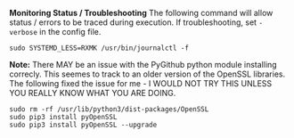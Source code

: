 
**Monitoring Status / Troubleshooting**
The following command will allow status / errors to be traced during execution.
If troubleshooting, set `-verbose` in the config file.

`sudo SYSTEMD_LESS=RXMK /usr/bin/journalctl -f`

**Note:** There MAY be an issue with the PyGithub python module installing correcly.  This seemes to track to an older version of the OpenSSL libraries.
The following fixed the issue for me - I WOULD NOT TRY THIS UNLESS YOU REALLY KNOW WHAT YOU ARE DOING.
```
sudo rm -rf /usr/lib/python3/dist-packages/OpenSSL
sudo pip3 install pyOpenSSL
sudo pip3 install pyOpenSSL --upgrade
```